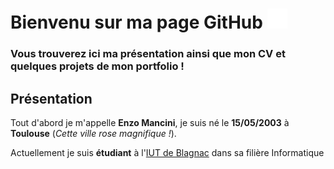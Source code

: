 # Bienvenu sur ma page GitHub <img src="images/GitHub-Mark-Light-32px.png">

  ### Vous trouverez ici ma présentation ainsi que mon CV et quelques projets de mon portfolio !

## Présentation

Tout d'abord je m'appelle **Enzo Mancini**, je suis né le **15/05/2003** à **Toulouse** (_Cette ville rose magnifique !_).

Actuellement je suis **étudiant** à l'[IUT de Blagnac](https://www.iut-blagnac.fr/fr) dans sa filière Informatique
